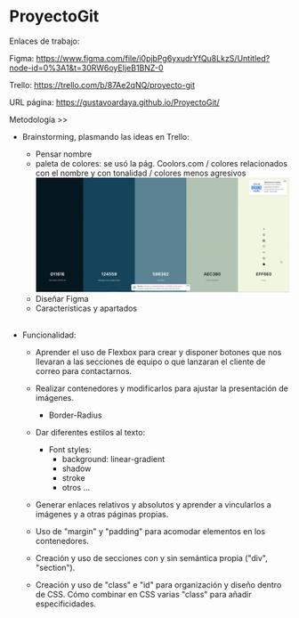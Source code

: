 # ProyectoGit

Enlaces de trabajo:

Figma: https://www.figma.com/file/i0pjbPg6yxudrYfQu8LkzS/Untitled?node-id=0%3A1&t=30RW6oyEIjeB1BNZ-0

Trello: https://trello.com/b/87Ae2qNQ/proyecto-git

URL página: https://gustavoardaya.github.io/ProyectoGit/

Metodología >>
  - Brainstorming, plasmando las ideas en Trello:<br>
    - Pensar nombre<br>
    - paleta de colores: se usó la pág. Coolors.com / colores relacionados con el nombre y con tonalidad  / colores menos agresivos<br>
        <img src="./img/paletacolors.png"><br>
    - Diseñar Figma<br>
    - Características y apartados<br><br>

  - Funcionalidad:<br>
    - Aprender el uso de Flexbox para crear y disponer botones que nos llevaran a las secciones de equipo o que lanzaran el cliente de correo para contactarnos.

    - Realizar contenedores y modificarlos para ajustar la presentación de imágenes.
      - Border-Radius
    
    - Dar diferentes estilos al texto:
      - Font styles:
        - background: linear-gradient
        - shadow
        - stroke
        - otros ...
    
    - Generar enlaces relativos y absolutos y aprender a vincularlos a imágenes y a otras páginas propias.

    - Uso de "margin" y "padding" para acomodar elementos en los contenedores.

    - Creación y uso de secciones con y sin semántica propia ("div", "section").

    - Creación y uso de "class" e "id" para organización y diseño dentro de CSS. Cómo combinar en CSS varias "class" para añadir especificidades.

